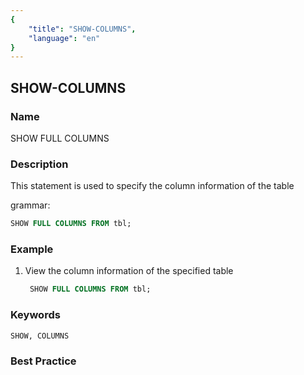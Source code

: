 ```yaml
---
{
    "title": "SHOW-COLUMNS",
    "language": "en"
}
---
```


<!--
Licensed to the Apache Software Foundation (ASF) under one
or more contributor license agreements.  See the NOTICE file
distributed with this work for additional information
regarding copyright ownership.  The ASF licenses this file
to you under the Apache License, Version 2.0 (the
"License"); you may not use this file except in compliance
with the License.  You may obtain a copy of the License at

  http://www.apache.org/licenses/LICENSE-2.0

Unless required by applicable law or agreed to in writing,
software distributed under the License is distributed on an
"AS IS" BASIS, WITHOUT WARRANTIES OR CONDITIONS OF ANY
KIND, either express or implied.  See the License for the
specific language governing permissions and limitations
under the License.
-->

## SHOW-COLUMNS

### Name

SHOW FULL COLUMNS

### Description

This statement is used to specify the column information of the table

grammar:

```sql
SHOW FULL COLUMNS FROM tbl;
```

### Example

1. View the column information of the specified table

    ```sql
     SHOW FULL COLUMNS FROM tbl;
    ````

### Keywords

    SHOW, COLUMNS

### Best Practice

